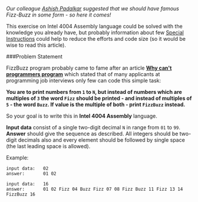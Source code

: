_Our colleague [Ashish Padalkar](../user_profile/ashish-padalkar) suggested that we should have famous Fizz-Buzz
in some form - so here it comes!_

This exercise on Intel 4004 Assembly language could be solved with the knowledge you already have, but probably
information about few [Special Instructions](https://github.com/CodeAbbey/intel4004-emu/wiki/Special-instructions)
could help to reduce the efforts and code size (so it would be wise to read this article).

###Problem Statement

FizzBuzz program probably came to fame after an article
**[Why can't programmers program](http://blog.codinghorror.com/why-cant-programmers-program/)** which stated
that of many applicants at programming job interviews only few can code this simple task:

**You are to print numbers from `1` to `N`, but instead of numbers which are multiples of `3` the word
`Fizz` should be printed - and instead of multiples of `5` - the word `Buzz`. If value is the multiple
of both - print `FizzBuzz` instead.**

So your goal is to write this in **Intel 4004 Assembly** language.

**Input data** consist of a single two-digit decimal `N` in range from `01` to `99`.  
**Answer** should give the sequence as described. All integers should be two-digit decimals also
and every element should be followed by single space (the last leading space is allowed).

Example:

    input data:   02
    answer:       01 02
    
    input data:   16
    answer:       01 02 Fizz 04 Buzz Fizz 07 08 Fizz Buzz 11 Fizz 13 14 FizzBuzz 16

<script>
$(function() {selectLanguage('asm4004');});
var answerNotNeeded = true;
</script>
